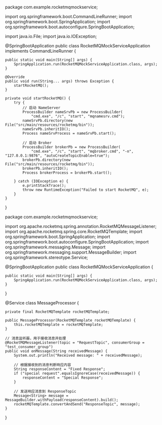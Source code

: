 package com.example.rocketmqmockservice;

import org.springframework.boot.CommandLineRunner;
import org.springframework.boot.SpringApplication;
import org.springframework.boot.autoconfigure.SpringBootApplication;

import java.io.File;
import java.io.IOException;

@SpringBootApplication
public class RocketMQMockServiceApplication implements CommandLineRunner {

    public static void main(String[] args) {
        SpringApplication.run(RocketMQMockServiceApplication.class, args);
    }

    @Override
    public void run(String... args) throws Exception {
        startRocketMQ();
    }

    private void startRocketMQ() {
        try {
            // 启动 NameServer
            ProcessBuilder nameSrvPb = new ProcessBuilder(
                "cmd.exe", "/c", "start", "mqnamesrv.cmd");
            nameSrvPb.directory(new File("src/main/resources/rocketmq/bin"));
            nameSrvPb.inheritIO();
            Process nameSrvProcess = nameSrvPb.start();
            
            // 启动 Broker
            ProcessBuilder brokerPb = new ProcessBuilder(
                "cmd.exe", "/c", "start", "mqbroker.cmd", "-n", "127.0.0.1:9876", "autoCreateTopicEnable=true");
            brokerPb.directory(new File("src/main/resources/rocketmq/bin"));
            brokerPb.inheritIO();
            Process brokerProcess = brokerPb.start();

        } catch (IOException e) {
            e.printStackTrace();
            throw new RuntimeException("Failed to start RocketMQ", e);
        }
    }
}



package com.example.rocketmqmockservice;

import org.apache.rocketmq.spring.annotation.RocketMQMessageListener;
import org.apache.rocketmq.spring.core.RocketMQTemplate;
import org.springframework.boot.SpringApplication;
import org.springframework.boot.autoconfigure.SpringBootApplication;
import org.springframework.messaging.Message;
import org.springframework.messaging.support.MessageBuilder;
import org.springframework.stereotype.Service;

@SpringBootApplication
public class RocketMQMockServiceApplication {

    public static void main(String[] args) {
        SpringApplication.run(RocketMQMockServiceApplication.class, args);
    }
}

@Service
class MessageProcessor {

    private final RocketMQTemplate rocketMQTemplate;

    public MessageProcessor(RocketMQTemplate rocketMQTemplate) {
        this.rocketMQTemplate = rocketMQTemplate;
    }

    // 消息监听器，用于接收消息并处理
    @RocketMQMessageListener(topic = "RequestTopic", consumerGroup = "test_consumer_group")
    public void onMessage(String receivedMessage) {
        System.out.println("Received message: " + receivedMessage);

        // 根据接收到的消息判断响应内容
        String responseContent = "Fixed Response";
        if ("special request".equalsIgnoreCase(receivedMessage)) {
            responseContent = "Special Response";
        }

        // 发送响应消息到 ResponseTopic
        Message<String> message = MessageBuilder.withPayload(responseContent).build();
        rocketMQTemplate.convertAndSend("ResponseTopic", message);
    }
}
